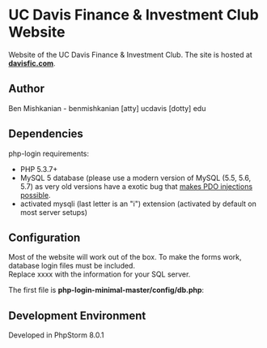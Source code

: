 # UC Davis Finance & Investment Club Website

Website of the UC Davis Finance & Investment Club. The site is hosted at **[davisfic.com](http://www.davisfic.com/)**.

## Author

Ben Mishkanian - benmishkanian \[atty\] ucdavis \[dotty\] edu

## Dependencies

php-login requirements:  
- PHP 5.3.7+  
- MySQL 5 database (please use a modern version of MySQL (5.5, 5.6, 5.7) as very old versions have a exotic bug that
[makes PDO injections possible](http://stackoverflow.com/q/134099/1114320).  
- activated mysqli (last letter is an "i") extension (activated by default on most server setups)

## Configuration

Most of the website will work out of the box. To make the forms work, database login files must be included.  
Replace xxxx with the information for your SQL server.  

The first file is **php-login-minimal-master/config/db.php**:  
<?php  
define("DB_HOST", xxxx);  
define("DB_NAME", xxxx);  
define("DB_USER", xxxx);  
define("DB_PASS", xxxx);  

The second file is **config.php**  
<?php  
$dbhost = xxxx;  
$dbuser = xxxx;  
$dbpass = xxxx;  
$dbname = xxxx;  
?>  

## Development Environment

Developed in PhpStorm 8.0.1